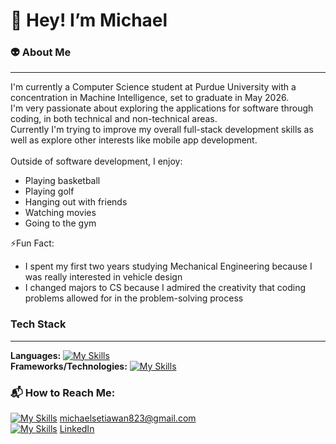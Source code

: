 # :wave: Hey! I’m Michael

### :alien: About Me
---
I'm currently a Computer Science student at Purdue University with a concentration in Machine Intelligence, set to graduate in May 2026. <br/>
I'm very passionate about exploring the applications for software through coding, in both technical and non-technical areas. <br/>
Currently I'm trying to improve my overall full-stack development skills as well as explore other interests like mobile app development. <br/>
<br/> 
Outside of software development, I enjoy:
- Playing basketball 
- Playing golf 
- Hanging out with friends 
- Watching movies 
- Going to the gym 

:zap:Fun Fact:
<br/>
- I spent my first two years studying Mechanical Engineering because I was really interested in vehicle design
- I changed majors to CS because I admired the creativity that coding problems allowed for in the problem-solving process


### Tech Stack
---
**Languages:** [![My Skills](https://skillicons.dev/icons?i=py,java,js,ts,c,html,css)](https://skillicons.dev) <br/>
**Frameworks/Technologies:** [![My Skills](https://skillicons.dev/icons?i=react,gulp,nodejs,sklearn,tensorflow,git)](https://skillicons.dev) <br/>

### 📬 How to Reach Me:
[![My Skills](https://skillicons.dev/icons?i=gmail)](https://skillicons.dev) michaelsetiawan823@gmail.com <br/>
[![My Skills](https://skillicons.dev/icons?i=linkedin)](https://skillicons.dev) [LinkedIn](https://www.linkedin.com/in/msetia1/)



<!---
msetia1/msetia1 is a ✨ special ✨ repository because its `README.md` (this file) appears on your GitHub profile.
You can click the Preview link to take a look at your changes.
--->
